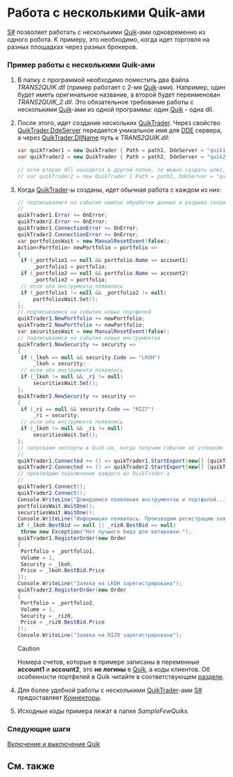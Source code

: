 # Работа с несколькими Quik\-ами

[S\#](StockSharpAbout.md) позволяет работать с несколькими [Quik](Quik.md)\-ами одновременно из одного робота. К примеру, это необходимо, когда идет торговля на разных площадках через разных брокеров. 

### Пример работы с несколькими Quik\-ами

1. В папку с программой необходимо поместить два файла *TRANS2QUIK.dll* (пример работает с 2\-мя [Quik](Quik.md)\-ами). Например, один будет иметь оригинальное название, а второй будет переименован *TRANS2QUIK\_2.dll*. Это обязательное требование работы с несколькими [Quik](Quik.md)\-ами из одной программы: один [Quik](Quik.md) \- одна dll. 
2. После этого, идет создание нескольких [QuikTrader](xref:StockSharp.Quik.QuikTrader). Через свойство [QuikTrader.DdeServer](xref:StockSharp.Quik.QuikTrader.DdeServer) передается уникальное имя для [DDE](https://en.wikipedia.org/wiki/Dynamic_Data_Exchange) сервера, а через [QuikTrader.DllName](xref:StockSharp.Quik.QuikTrader.DllName) путь к *TRANS2QUIK.dll*: 

   ```cs
   var quikTrader1 = new QuikTrader { Path = path1, DdeServer = "quik1" };
   var quikTrader2 = new QuikTrader { Path = path2, DdeServer = "quik2", DllName = @"TRANS2QUIK_2.dll" };
   				
   // если вторая dll находится в другой папке, то можно создать шлюз, указав путь к dll
   // var quikTrader2 = new QuikTrader { Path = path2, DdeServer = "quik2", DllName = @"Folder1\TRANS2QUIK_2.dll" };
   ```
3. Когда [QuikTrader](xref:StockSharp.Quik.QuikTrader)\-ы созданы, идет обычная работа с каждом из них: 

   ```cs
   // подписываемся на событие ошибок обработки данных и разрыва соединения
   //
   quikTrader1.Error += OnError;
   quikTrader2.Error += OnError;
   quikTrader1.ConnectionError += OnError;
   quikTrader2.ConnectionError += OnError;
   var portfoliosWait = new ManualResetEvent(false);
   Action<Portfolio> newPortfolio = portfolio =>
   {
   	if (_portfolio1 == null && portfolio.Name == account1)
   		_portfolio1 = portfolio;
   	if (_portfolio2 == null && portfolio.Name == account2)
   		_portfolio2 = portfolio;
   	// если оба инструмента появились
   	if (_portfolio1 != null && _portfolio2 != null)
   		portfoliosWait.Set();
   };
   // подписываемся на события новых портфелей
   quikTrader1.NewPortfolio += newPortfolio;
   quikTrader2.NewPortfolio += newPortfolio;
   var securitiesWait = new ManualResetEvent(false);
   // подписываемся на события новых инструментов
   quikTrader1.NewSecurity += security =>
   {
   	if (_lkoh == null && security.Code == "LKOH")
   		_lkoh = security;
   	// если оба инструмента появились
   	if (_lkoh != null && _ri != null)
   		securitiesWait.Set();
   };
   quikTrader2.NewSecurity += security =>
   {
   	if (_ri == null && security.Code == "RIZ7")
   		_ri = security;
   	// если оба инструмента появились
   	if (_lkoh != null && _ri != null)
   		securitiesWait.Set();
   };
   // запускаем экспорты в Quik-ах, когда получим событие об успешном соединении
   //
   quikTrader1.Connected += () => quikTrader1.StartExport(new[] {quikTrader1.SecuritiesTable});
   quikTrader2.Connected += () => quikTrader2.StartExport(new[] {quikTrader2.SecuritiesTable});
   // производим подключение каждого из QuikTrader-а
   //
   quikTrader1.Connect();
   quikTrader2.Connect();
   Console.WriteLine("Дожидаемся появления инструментов и портфелей...");
   portfoliosWait.WaitOne();
   securitiesWait.WaitOne();
   Console.WriteLine("Информация появилась. Производим регистрацию заявок...");
   if (_lkoh.BestBid == null || _riz0.BestBid == null)
   	throw new Exception("Нет лучшего бида для котировки.");
   quikTrader1.RegisterOrder(new Order
   {
   	Portfolio = _portfolio1,
   	Volume = 1,
   	Security = _lkoh,
   	Price = _lkoh.BestBid.Price
   });
   Console.WriteLine("Заявка на LKOH зарегистрирована");
   quikTrader2.RegisterOrder(new Order
   {
   	Portfolio = _portfolio2,
   	Volume = 1,
   	Security = _riz0,
   	Price = _riz0.BestBid.Price
   });
   Console.WriteLine("Заявка на RIZ0 зарегистрирована");
   ```

   > [!CAUTION]
   > Номера счетов, которые в примере записаны в переменные **account1** и **account2**, это **не логины** в [Quik](Quik.md), а коды клиентов. Об особенности портфелей в Quik читайте в соответствующем [разделе](QuikPortfolio.md). 
4. Для более удобной работы с несколькими [QuikTrader](xref:StockSharp.Quik.QuikTrader)\-ами [S\#](StockSharpAbout.md) предоставляет [Коннекторы](API_Connectors.md). 
5. Исходные коды примера лежат в папке *SampleFewQuiks*. 

### Следующие шаги

[Включение и выключение Quik](QuikProcess.md)

## См. также
